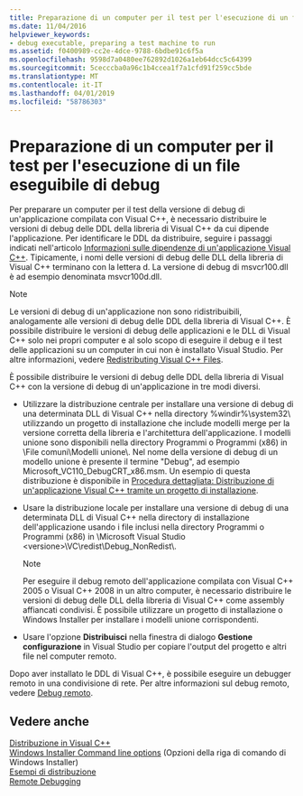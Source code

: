 ```yaml
---
title: Preparazione di un computer per il test per l'esecuzione di un file eseguibile di debug
ms.date: 11/04/2016
helpviewer_keywords:
- debug executable, preparing a test machine to run
ms.assetid: f0400989-cc2e-4dce-9788-6bdbe91c6f5a
ms.openlocfilehash: 9598d7a0480ee762892d1026a1eb64dcc5c64399
ms.sourcegitcommit: 5cecccba0a96c1b4ccea1f7a1cfd91f259cc5bde
ms.translationtype: MT
ms.contentlocale: it-IT
ms.lasthandoff: 04/01/2019
ms.locfileid: "58786303"
---
```

# <a name="preparing-a-test-machine-to-run-a-debug-executable"></a>Preparazione di un computer per il test per l'esecuzione di un file eseguibile di debug

Per preparare un computer per il test della versione di debug di un'applicazione compilata con Visual C++, è necessario distribuire le versioni di debug delle DDL della libreria di Visual C++ da cui dipende l'applicazione. Per identificare le DDL da distribuire, seguire i passaggi indicati nell'articolo [Informazioni sulle dipendenze di un'applicazione Visual C++](understanding-the-dependencies-of-a-visual-cpp-application.md). Tipicamente, i nomi delle versioni di debug delle DLL della libreria di Visual C++ terminano con la lettera d. La versione di debug di msvcr100.dll è ad esempio denominata msvcr100d.dll.

> [!NOTE]
>  Le versioni di debug di un'applicazione non sono ridistribuibili, analogamente alle versioni di debug delle DDL della libreria di Visual C++. È possibile distribuire le versioni di debug delle applicazioni e le DLL di Visual C++ solo nei propri computer e al solo scopo di eseguire il debug e il test delle applicazioni su un computer in cui non è installato Visual Studio. Per altre informazioni, vedere [Redistributing Visual C++ Files](redistributing-visual-cpp-files.md).

È possibile distribuire le versioni di debug delle DDL della libreria di Visual C++ con la versione di debug di un'applicazione in tre modi diversi.

- Utilizzare la distribuzione centrale per installare una versione di debug di una determinata DLL di Visual C++ nella directory %windir%\system32\ utilizzando un progetto di installazione che include modelli merge per la versione corretta della libreria e l'architettura dell'applicazione. I modelli unione sono disponibili nella directory Programmi o Programmi (x86) in \File comuni\Modelli unione\\. Nel nome della versione di debug di un modello unione è presente il termine "Debug", ad esempio Microsoft_VC110_DebugCRT_x86.msm. Un esempio di questa distribuzione è disponibile in [Procedura dettagliata: Distribuzione di un'applicazione Visual C++ tramite un progetto di installazione](walkthrough-deploying-a-visual-cpp-application-by-using-a-setup-project.md).

- Usare la distribuzione locale per installare una versione di debug di una determinata DLL di Visual C++ nella directory di installazione dell'applicazione usando i file inclusi nella directory Programmi o Programmi (x86) in \Microsoft Visual Studio \<versione>\VC\redist\Debug_NonRedist\\.

    > [!NOTE]
    >  Per eseguire il debug remoto dell'applicazione compilata con Visual C++ 2005 o Visual C++ 2008 in un altro computer, è necessario distribuire le versioni di debug delle DLL della libreria di Visual C++ come assembly affiancati condivisi. È possibile utilizzare un progetto di installazione o Windows Installer per installare i modelli unione corrispondenti.

- Usare l'opzione **Distribuisci** nella finestra di dialogo **Gestione configurazione** in Visual Studio per copiare l'output del progetto e altri file nel computer remoto.

Dopo aver installato le DDL di Visual C++, è possibile eseguire un debugger remoto in una condivisione di rete. Per altre informazioni sul debug remoto, vedere [Debug remoto](/visualstudio/debugger/remote-debugging.md).

## <a name="see-also"></a>Vedere anche

[Distribuzione in Visual C++](deployment-in-visual-cpp.md)<br>
[Windows Installer Command line options](/windows/desktop/Msi/command-line-options) (Opzioni della riga di comando di Windows Installer)<br>
[Esempi di distribuzione](deployment-examples.md)<br>
[Remote Debugging](/visualstudio/debugger/remote-debugging.md)
